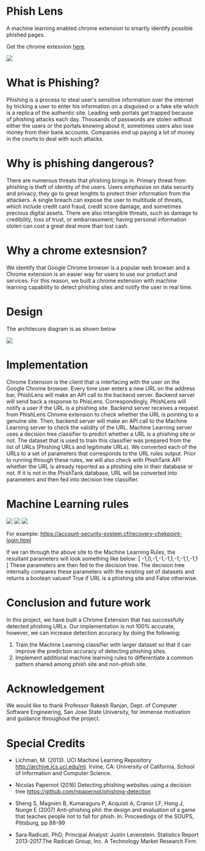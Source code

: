 
<h1> Phish Lens </h1>  
A machine learning enabled chrome extension to smartly identify possible phished pages.

Get the chrome extesnion <a href ="https://chrome.google.com/webstore/detail/phish-lens/omcddbobcimeodadbojljnnodfmmkhme">here</a>. 

<a href ="https://chrome.google.com/webstore/detail/phish-lens/omcddbobcimeodadbojljnnodfmmkhme"> <img src="https://lh4.googleusercontent.com/6dccMMMP6I0nyS3G4i3nkOidQHaOVTV16yD0mcKy-xZ--bD-uFmp6UXZswXzBg7ZEHPzKBrVnF383n5qpQzA=w1275-h703"> </a>

<h1> What is Phishing? </h1>

Phishing is a process to steal user's sensitive information over the internet by tricking a user to enter his information on a disguised or a fake site which is a replica of the authentic site. Leading web portals get trapped because of phishing attacks each day. Thousands of passwords are stolen without either the users or the portals knowing about it, sometimes users also lose money from their bank accounts. Companies end up paying a lot of money in the courts to deal with such attacks.

<h1> Why is phishing dangerous?</h1>
There are numerous threats that phishing brings in. Primary threat from phishing is theft of identity of the users. 
Users emphasise on data security and privacy, they go to great lenghts to protect thier information from the attackers. A single breach can expose the user to multitude of threats, which include credit card fraud, credit score damage, and sometimes precious digital assets. There are also intangible threats, such as damage to credibility, loss of trust,
or embarrassment; having personal information stolen can cost a great deal more than lost cash.

<h1> Why a chrome extesnsion? </h1> 
We identify that Google Chrome browser is a popular web browser and a Chrome extension is an easier way for users to use our product and services. For this reason, we built a chrome extension with machine learning capability to detect phishing sites and notify the user in real time.

<h1> Design </h1> 

The architecure diagram is as shown below 

<img src="https://lh4.googleusercontent.com/lbjQCEB4lDIuq_My4AT4FhfAorPfZ0jtPRoulQaq2zG_-iqKk9skXZoTIgpq6LTX75RzKw0vx6VpR-aLwHVy=w1275-h703">

<h1> Implementation </h1>

Chrome Extension is the client that is interfacing with the user on the Google Chrome browser. Every time user enters a
new URL on the address bar, PhishLens will make an API call to the backend server. Backend server will send back a response to PhisLens. Correspondingly, PhishLens will notify a user if the URL is a phishing site. Backend server receives a request from PhishLens Chrome extension to check whether the URL is pointing to a genuine site. Then, backend server will make an API call to the Machine Learning server to check the validity of the URL. Machine Learning server uses a decision tree classifier to
predict whether a URL is a phishing site or not. The dataset that is used to train this classifier was prepared from the list of URLs (Phishing URLs and legitimate URLs). We converted each of the URLs to a set of parameters that corresponds to the URL rules output. Prior to running through these rules, we will also check with PhishTank API whether the URL is
already reported as a phishing site in their database or not. If it is not in the PhishTank database, URL will be converted into parameters and then fed into decision tree classifier.

<h1> Machine Learning rules </h1>

<img src="https://lh6.googleusercontent.com/VsrlRTJzQnZpCyxTiW1GS4zt3R-9bo2Kw2or85liHFwVCUGlutDCu6qE6qHFxKJDywykJf5cIGkkFtbHuTvA=w1275-h703">

<img src="https://lh6.googleusercontent.com/3Ox6RSHPbQARt3t8TS2v4aEDENw5UgZv0x_nrwUDl4KrFTcOL0ZIORhex7ihAmvdQ-pjaMeVTtUfmjOP4F_9=w1275-h703">

<img src="https://lh5.googleusercontent.com/OZfs7vT5S8NpEibR1K97GWT2RbKFaytDs05g8kOyMmzKfeOYcyIHq4opcu4PqePPrJRHKyrvrO5uH2jval9R=w1275-h703">

For example:
https://account-security-system.cf/recovery-chekpoint-login.html

If we ran through the above site to the Machine Learning Rules, the resultant parameters will look something like below:
[ -1,0,-1,-1,-1,1,-1,-1,1,-1,1 ]
These parameters are then fed to the decision tree. The decision tree internally compares these parameters with the existing set of datasets and returns a boolean valueof True if URL is a phishing site and False otherwise.


<h1> Conclusion and future work </h1>

In this project, we have built a Chrome Extension that has successfully detected phishing URLs. Our implementation is not 100% accurate, however, we can increase detection accuracy by doing the following:
1. Train the Machine Learning classifier with larger dataset so that it can improve the prediction accuracy of detecting
phishing sites.
2. Implement additional machine learning rules to differentiate a common pattern shared among phish site and non-phish site.

<h1> Acknowledgement </h1>

We would like to thank Professor Rakesh Ranjan, Dept. of Computer Software Engineering, San Jose State University, for immense motivation and guidance throughout the project.

<h1> Special Credits </h1>

* Lichman, M. (2013). UCI Machine Learning Repository http://archive.ics.uci.edu/ml. Irvine, CA: University of California, School of Information and Computer Science.

* Nicolas Papernot (2016) Detecting phishing websites using a decision tree https://github.com/npapernot/phishing-detection

* Sheng S, Magnien B, Kumaraguru P, Acquisti A, Cranor LF, Hong J, Nunge E (2007) Anti-phishing phil: the design and evaluation of a game that teaches people not to fall for phish. In: Proceedings of the SOUPS, Pittsburg, pp 88–99

* Sara Radicati, PhD; Principal Analyst: Justin Levenstein. Statistics Report 2013-2017.The Radicati Group, Inc. A Technology Market Research Firm.

